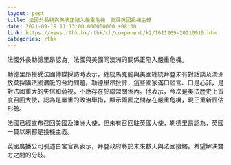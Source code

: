 ```yaml
---
layout: post
title: 法國外長稱與美澳正陷入嚴重危機　批評英國投機主義
date: 2021-09-19 11:13:00.000000000 +08:00
link: https://news.rthk.hk/rthk/ch/component/k2/1611269-20210919.htm
categories: rthk
---
```


法國外長勒德里昂認為，法國與美國同澳洲的關係正陷入嚴重危機。

勒德里昂接受法國傳媒採訪時表示，總統馬克龍與美國總統拜登未有對話談及澳洲放棄採購法國潛艇的合約問題。勒德里昂批評，這些國家滿口謊言、口是心非，是對法國重大的失信和藐視，不應存在於聯盟關係內。他表示，今次是美法歷史上首度召回大使，認為是嚴重的政治舉措，顯示兩國之間存在嚴重危機，現正重新評估形勢。

法國已經宣布召回美國及澳洲大使，但未有召回駐英國大使，勒德里昂認為，英國一貫以來都是投機主義。

英國廣播公司引述白宮官員表示，拜登政府將於未來數天與法國接觸，希望解決雙方之間的分歧。
